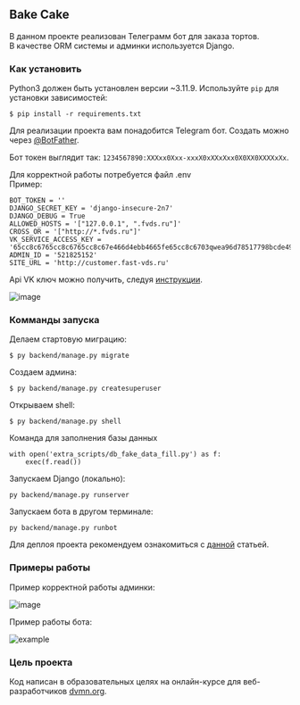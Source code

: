 ## Bake Cake

В данном проекте реализован Телеграмм бот для заказа тортов.  
В качестве ORM системы и админки используется Django.

### Как установить

Python3 должен быть установлен версии ~3.11.9. 
Используйте `pip` для установки зависимостей:
```
$ pip install -r requirements.txt
```
Для реализации проекта вам понадобится Telegram бот. Создать можно через [@BotFather](https://t.me/BotFather). 

Бот токен выглядит так: `1234567890:XXXxx0Xxx-xxxX0xXXxXxx0X0XX0XXXXxXx`.  

Для корректной работы потребуется файл .env  
Пример:
```
BOT_TOKEN = ''
DJANGO_SECRET_KEY = 'django-insecure-2n7'
DJANGO_DEBUG = True
ALLOWED_HOSTS = '["127.0.0.1", ".fvds.ru"]'
CROSS_OR = '["http://*.fvds.ru"]'
VK_SERVICE_ACCESS_KEY = '65cc8c6765cc8c6765cc8c67e466d4ebb4665fe65cc8c6703qwea96d78517798bcde495'
ADMIN_ID = '521825152'
SITE_URL = 'http://customer.fast-vds.ru'
```

Api VK ключ можно получить, следуя [инструкции](https://id.vk.com/about/business/go/docs/ru/vkid/latest/vk-id/connection/tokens/service-token).

![image](https://github.com/user-attachments/assets/5bbb9c90-bf51-44eb-b188-076055885933)

### Комманды запуска

Делаем стартовую миграцию:
```
$ py backend/manage.py migrate
```
Создаем админа:
```
$ py backend/manage.py createsuperuser
```
Открываем shell:
```
$ py backend/manage.py shell
```
Команда для заполнения базы данных
```
with open('extra_scripts/db_fake_data_fill.py') as f:
    exec(f.read())
```

Запускаем Django (локально):
```
py backend/manage.py runserver
```
Запускаем бота в другом терминале:
```
py backend/manage.py runbot
```
Для деплоя проекта рекомендуем ознакомиться с [данной](https://docs.djangoproject.com/en/5.0/howto/deployment/) статьей.

### Примеры работы

Пример корректной работы админки:

![image](https://github.com/user-attachments/assets/caadada5-6653-485e-a93d-5badd5468d4a)

Пример работы бота:

![example](https://github.com/user-attachments/assets/a97802c8-f1f1-46ad-b0ec-66bceb0a8916)


### Цель проекта

Код написан в образовательных целях на онлайн-курсе для веб-разработчиков [dvmn.org](https://dvmn.org/).